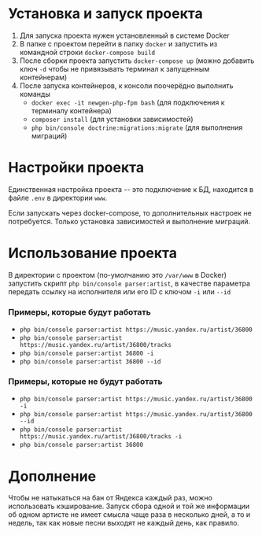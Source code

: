 # Установка и запуск проекта

1. Для запуска проекта нужен установленный в системе Docker
2. В папке с проектом перейти в папку `docker` и запустить из командной строки `docker-compose build`
3. После сборки проекта запустить `docker-compose up` (можно добавить ключ `-d` чтобы не привязывать терминал к запущенным контейнерам)
4. После запуска контейнеров, к консоли поочерёдно выполнить команды
    - `docker exec -it newgen-php-fpm bash` (для подключения к терминалу контейнера)
    - `composer install` (для установки зависимостей)
    - `php bin/console doctrine:migrations:migrate` (для выполнения миграций)

# Настройки проекта
Единственная настройка проекта -- это подключение к БД, находится в файле `.env` в директории `www`.

Если запускать через docker-compose, то дополнительных настроек не потребуется. Только установка зависимостей и выполнение миграций. 

# Использование проекта
В директории с проектом (по-умолчанию это `/var/www` в Docker) запустить скрипт `php bin/console parser:artist`, в качестве параметра передать ссылку на исполнителя или его ID с ключом `-i` или `--id`

### Примеры, которые будут работать
- `php bin/console parser:artist https://music.yandex.ru/artist/36800`
- `php bin/console parser:artist https://music.yandex.ru/artist/36800/tracks`
- `php bin/console parser:artist 36800 -i`
- `php bin/console parser:artist 36800 --id`

### Примеры, которые не будут работать
- `php bin/console parser:artist https://music.yandex.ru/artist/36800 -i`
- `php bin/console parser:artist https://music.yandex.ru/artist/36800 --id`
- `php bin/console parser:artist https://music.yandex.ru/artist/36800/tracks -i`
- `php bin/console parser:artist 36800`

# Дополнение
Чтобы не натыкаться на бан от Яндекса каждый раз, можно использовать кэширование.
Запуск сбора одной и той же информации об одном артисте не имеет смысла чаще раза в несколько дней, а то и недель, так как новые песни выходят не каждый день, как правило.
